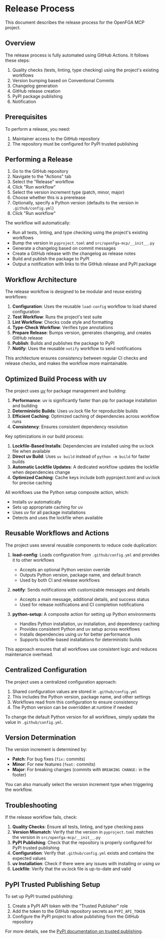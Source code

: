 # Release Process

This document describes the release process for the OpenFGA MCP project.

## Overview

The release process is fully automated using GitHub Actions. It follows these steps:

1. Quality checks (tests, linting, type checking) using the project's existing workflows
2. Version bumping based on Conventional Commits
3. Changelog generation
4. GitHub release creation
5. PyPI package publishing
6. Notification

## Prerequisites

To perform a release, you need:

1. Maintainer access to the GitHub repository
2. The repository must be configured for PyPI trusted publishing

## Performing a Release

1. Go to the GitHub repository
2. Navigate to the "Actions" tab
3. Select the "Release" workflow
4. Click "Run workflow"
5. Select the version increment type (patch, minor, major)
6. Choose whether this is a prerelease
7. Optionally, specify a Python version (defaults to the version in `.github/config.yml`)
8. Click "Run workflow"

The workflow will automatically:

- Run all tests, linting, and type checking using the project's existing workflows
- Bump the version in `pyproject.toml` and `src/openfga-mcp/__init__.py`
- Generate a changelog based on commit messages
- Create a GitHub release with the changelog as release notes
- Build and publish the package to PyPI
- Output a notification with links to the GitHub release and PyPI package

## Workflow Architecture

The release workflow is designed to be modular and reuse existing workflows:

1. **Configuration**: Uses the reusable `load-config` workflow to load shared configuration
2. **Test Workflow**: Runs the project's test suite
3. **Lint Workflow**: Checks code style and formatting
4. **Type-Check Workflow**: Verifies type annotations
5. **Prepare Release**: Bumps version, generates changelog, and creates GitHub release
6. **Publish**: Builds and publishes the package to PyPI
7. **Notify**: Uses the reusable `notify` workflow to send notifications

This architecture ensures consistency between regular CI checks and release checks, and makes the workflow more maintainable.

## Optimized Build Process with uv

The project uses [uv](https://github.com/astral-sh/uv) for package management and building:

1. **Performance**: uv is significantly faster than pip for package installation and building
2. **Deterministic Builds**: Uses uv.lock file for reproducible builds
3. **Efficient Caching**: Optimized caching of dependencies across workflow runs
4. **Consistency**: Ensures consistent dependency resolution

Key optimizations in our build process:

1. **Lockfile-Based Installs**: Dependencies are installed using the uv.lock file when available
2. **Direct uv Build**: Uses `uv build` instead of `python -m build` for faster builds
3. **Automatic Lockfile Updates**: A dedicated workflow updates the lockfile when dependencies change
4. **Optimized Caching**: Cache keys include both pyproject.toml and uv.lock for precise caching

All workflows use the Python setup composite action, which:

- Installs uv automatically
- Sets up appropriate caching for uv
- Uses uv for all package installations
- Detects and uses the lockfile when available

## Reusable Workflows and Actions

The project uses several reusable components to reduce code duplication:

1. **load-config**: Loads configuration from `.github/config.yml` and provides it to other workflows

   - Accepts an optional Python version override
   - Outputs Python version, package name, and default branch
   - Used by both CI and release workflows

2. **notify**: Sends notifications with customizable messages and details

   - Accepts a main message, additional details, and success status
   - Used for release notifications and CI completion notifications

3. **python-setup**: A composite action for setting up Python environments
   - Handles Python installation, uv installation, and dependency caching
   - Provides consistent Python and uv setup across workflows
   - Installs dependencies using uv for better performance
   - Supports lockfile-based installations for deterministic builds

This approach ensures that all workflows use consistent logic and reduces maintenance overhead.

## Centralized Configuration

The project uses a centralized configuration approach:

1. Shared configuration values are stored in `.github/config.yml`
2. This includes the Python version, package name, and other settings
3. Workflows read from this configuration to ensure consistency
4. The Python version can be overridden at runtime if needed

To change the default Python version for all workflows, simply update the value in `.github/config.yml`.

## Version Determination

The version increment is determined by:

- **Patch**: For bug fixes (`fix:` commits)
- **Minor**: For new features (`feat:` commits)
- **Major**: For breaking changes (commits with `BREAKING CHANGE:` in the footer)

You can also manually select the version increment type when triggering the workflow.

## Troubleshooting

If the release workflow fails, check:

1. **Quality Checks**: Ensure all tests, linting, and type checking pass
2. **Version Mismatch**: Verify that the version in `pyproject.toml` matches the version in `src/openfga-mcp/__init__.py`
3. **PyPI Publishing**: Check that the repository is properly configured for PyPI trusted publishing
4. **Configuration**: Verify that `.github/config.yml` exists and contains the expected values
5. **uv Installation**: Check if there were any issues with installing or using uv
6. **Lockfile**: Verify that the uv.lock file is up-to-date and valid

## PyPI Trusted Publishing Setup

To set up PyPI trusted publishing:

1. Create a PyPI API token with the "Trusted Publisher" role
2. Add the token to the GitHub repository secrets as `PYPI_API_TOKEN`
3. Configure the PyPI project to allow publishing from the GitHub repository

For more details, see the [PyPI documentation on trusted publishing](https://docs.pypi.org/trusted-publishers/).
